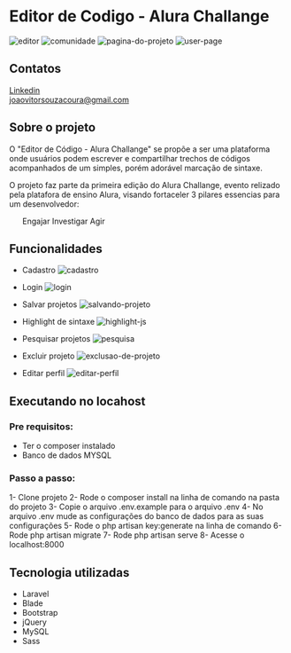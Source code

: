 # Editor de Codigo - Alura Challange



![editor](https://i.gyazo.com/00ece030b6655ce923bca591e355e8b2.png)
![comunidade](https://i.gyazo.com/dc33f4dfa2062f61551465505d20a2fa.png)
![pagina-do-projeto](https://i.gyazo.com/7234d2415ddfebbf737a7537a87bd473.png)
![user-page](https://i.gyazo.com/c8b861bec97963efbd431509bcaa5795.png)


## Contatos

<a href="https://www.linkedin.com/in/joao-v%C3%ADtor-de-souza-coura-b435381a9/">Linkedin</a>
<br>
<a href="mailto:joaovitorsouzacoura@gmail.com">joaovitorsouzacoura@gmail.com</a>

## Sobre o projeto

<p>O "Editor de Código - Alura Challange" se propõe a ser uma plataforma onde usuários podem escrever e compartilhar trechos de códigos acompanhados de um simples, porém adorável marcação de sintaxe.</p>
<p>O projeto faz parte da primeira edição do Alura Challange, evento relizado pela platafora de ensino Alura, visando fortaceler 3 pilares essencias para um desenvolvedor:</p>
<ol>
Engajar
Investigar
Agir
</ol>
  
## Funcionalidades

- Cadastro
![cadastro](https://i.gyazo.com/521b8ec2747acd076f54eb43bfd7153a.gif)

- Login
![login](https://i.gyazo.com/36716176e739b7c11257d73565bd775d.gif)

- Salvar projetos
![salvando-projeto](https://i.gyazo.com/7c93c4bfa3b9cf24a14feca41ba7e7b4.gif)

- Highlight de sintaxe
![highlight-js](https://i.gyazo.com/06c0d64de3c6c2e3c3ef85a55988da12.gif)

- Pesquisar projetos
![pesquisa](https://i.gyazo.com/a7fec16b54ed8f8e609894c6bc40ac91.gif)

- Excluir projeto
![exclusao-de-projeto](https://i.gyazo.com/b62570f7e418bc25cd55fb865127602c.gif)

- Editar perfil
![editar-perfil](https://i.gyazo.com/56d4090da48685445ab52a2c6d523f4b.gif)

## Executando no locahost

### Pre requisitos:

- Ter o composer instalado
- Banco de dados MYSQL

### Passo a passo:

1- Clone projeto
2- Rode o composer install na linha de comando na pasta do projeto
3- Copie o arquivo .env.example para o arquivo .env
4- No arquivo .env mude as configurações do banco de dados para as suas configurações
5- Rode o php artisan key:generate na linha de comando
6- Rode php artisan migrate
7- Rode php artisan serve
8- Acesse o localhost:8000

## Tecnologia utilizadas

- Laravel
- Blade
- Bootstrap
- jQuery
- MySQL
- Sass



